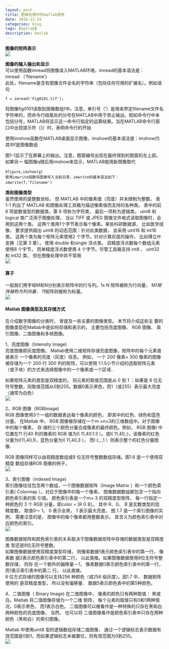 ```yaml
---
layout: post
title: 图像处理中的matlab使用
date: 2016-12-19
categories: blog
tags: [matlab]
description: matlab
---
```


**图像的矩阵表示**     
![](https://raw.githubusercontent.com/whuhan2013/myImage/master/dataImage/p2.png)   

**图像的输入输出和显示**     
可以使用函数imread将图像读入MATLAB环境，imread的基本语法是：    
imread （’filename’｝         
此处，filename是含有图像文件全名的字符串（包括任何可用的扩展名）。例如语句    

```
f = imread('Fig0101.tif');
```

将图像fig0101读取到图像数组f中。注意，单引号（’）是用来界定filename文件名字符串的，而命令行结尾处的分号在MATLAB中用于禁止输出。假如命令行中未包括分号，MATLAB将显示这一命令行指定的运算结果。当在MATLAB命令行窗口中出现提示符（》）时，表明命令行的开始      

使用imshow函数在MATLAB桌面显示图像，imshow的基本语法是：imshow(f)   
其中f是图像数组     

图1-1显示了在屏幕上的输出。注意，图窗编号出现在最终得到的图窗的左上部。如果另一
幅图像q随后用imshow来显示，MATLAB就用新图像取代

```
》figure,imshow(g) 
使用imwrite函数将图像写入当前日录，imwrite的基本语法如下：   
imwrite(f，’filename') 
```   

**类和图像类型**     
虽然使用的是整数坐标， 但 MATLAB 中的像素值（亮度）并未限制为整数。 表 1-1 列出了 MATLAB 和图像处理工具箱为描述像素值而支持的各种类。 表中的前 8 项是数值型的数据类，第 9 项称为字符类， 最后一项称为逻辑类。
uint8 和 logical 类广泛用于图像处理， 当以 TIFF 或 JPEG 图像文件格式读取图像时，会用到这两个类。 这两个类用1个字节表示每个像素。某些科研数据源， 比如医学成像， 要求提供超出 uint8 的动态范围：针对此类数据， 会采用 uint16 和 int16 类。 这两个类为每个矩阵元素使用2 个字节。针对计算灰度的操作， 比如傅立叶变换（见第 3 章）， 使用 double 和single 浮点类。 双精度浮点数每个数组元素使用8 个宇节， 而单精度浮点数使用 4 个字节。尽管工具箱支持 int8 、 uint32 和 int32 类， 但在图像处理中并不常用    
![](https://raw.githubusercontent.com/whuhan2013/myImage/master/dataImage/p3.png)   

#### 算子       
一般我们用字母M和N分别表示矩阵中的行与列。1x N
矩阵被称为行向量， M*1矩阵被称为列向量， 1*1矩阵则被称为标量。    
![](https://raw.githubusercontent.com/whuhan2013/myImage/master/dataImage/chapter2/p1.png)  


#### Matlab 图像类型及其存储方式      
在介绍数字图像的分类时， 曾提及一些主要的图像类型。 本节将介绍这些主 要的图像类型在Matlab中是如何存储和表示的， 主要包括亮度图像、 RGB 图像、 索引图像、二值图像和多帧图像。   

1、亮度图像（Intensity Image)      
亮度图像即灰度图像。 Matlab使用二维矩阵存储亮度图像，矩阵中的每个元素直接表示 一个像素的亮度〈灰度〉信息。 例如， 一个 200 像素× 300 像素的图像被存储为一个 200 行 300 列的矩阵，可以使用 1.1.5小节介绍的选取矩阵元素〈或子块〉的方式来选择图像中的一个像素或一个区域．     

如果矩阵元素的类型是双精度的， 则元素的取值范围是从 0 到 1 ：如果是 8 位无符号整数，则取值范围从0到255。数据0表示黑色，而1（或255）表示最大亮度〈通常为白色〉      
![](https://raw.githubusercontent.com/whuhan2013/myImage/master/dataImage/chapter2/p4.png)

2、RGB 图像（RGBlmage)      
RGB 图像使用3个一组的数据表达每个像素的颜色， 即其中的红色、绿色和蓝色分量。
在Matlab 中， RGB 图像被存储在一个m ×n×3的三维数组中。对于图像中的每个像素， 存
储的三个颜色分量合成像素的最终颜色。例如， RGB 图像I 中位置在11 行40 列的像素的
RGB 值为I( 11,40.1:3 ）。或I( 11,40,:)，该像素的红色分量为I(11,40,1)，蓝色分量为I( 11,40,3 ）。
而I (:,:,1 ）则表示整个的红色分量图像．

RGB 图像同样可以由观精度数组或8 位无符号整数数组存储。图1.6 是一个使用双精度
数组存储ROB 图像的例子。          
![](https://raw.githubusercontent.com/whuhan2013/myImage/master/dataImage/chapter2/p5.png)

3、索引图像（indexed Image)        
索引图像往往包含两个数组，一个图像数据矩阵（Image Matrix ）和一个颜色索引表( Colormap ）。对应于图像中的每一个像素， 图像数据数组都包含一个指向颜色索引表的索 引值。
颜色索引表是一个m× 3 的双精度型矩阵， 每一行指定一种颜色的 3 个 RGB 分量，即color = [R G B］。 其中 R、G、 B 是实数类型的现精度数， 取值0～ 1。 0 表示全黑， 1 表示最大亮度。 图 1.7 是一个索引图像的实例， 需要注意的是， 图像中的每个像素都用整数表示， 其含义为颜色索引表中对应颜色的索引。  
![](https://raw.githubusercontent.com/whuhan2013/myImage/master/dataImage/chapter2/p6.png)

图像数据矩阵和颜色索引表的关系取决于图像数据炬阵中存储的数据类型是双精度类
型还是8位无符号整数。     
如果图像数据使用双精度类型存储， 则像索数据1表示颜色索引表中的第一行， 像素数
据2表示颜色索引表中的第二行， 以此类推。如果图像数据使用8位无符号整数存储， 则存
在一个额外的偏移量－1， 像素数据0表示颜色索引表中的第一行， 而1表示索引表中的第二
行， 以此类推。         
8 位方式存储的图像可以支持256 种颜色（或256 级灰度〉。因1.7 中， 数据矩阵使用的
是双精度类型， 所以没有偏移量． 数据5表示颜色表中的第5种颜色。

4、二值图像（ Binary Image)
在二值图像中， 像素的颜色只有两种取值： 黑或白。Matlab 将二值图像存储为一个二维
矩阵， 每个元素的取值只有0和1两种情况，0表示黑色， 而1表示白色。
二值图像可以被看作是一种特殊的只存在黑和白两种颜色的亮度图像， 当然， 也可以将
二值图像看作是颜色索引表中只存在两种颜色〈黑和白〉的索引图像。  

Matlab 中使用uint8 型的逻辑数组存储二值图像， 通过一个逻辑标志表示数据有效范围是0到1，而如果逻辑标志未被置位，则有效范围为0到255。   
![](https://raw.githubusercontent.com/whuhan2013/myImage/master/dataImage/chapter2/p7.png)
